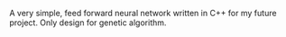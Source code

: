 A very simple, feed forward neural network written in C++ for my future project. Only design for genetic algorithm.